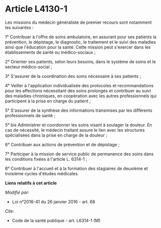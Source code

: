 # Article L4130-1

Les missions du médecin généraliste de premier recours sont notamment les suivantes : 

1° Contribuer à l'offre de soins ambulatoire, en assurant pour ses patients la prévention, le dépistage, le diagnostic, le
traitement et le suivi des maladies ainsi que l'éducation pour la santé. Cette mission peut s'exercer dans les établissements
de santé ou médico-sociaux ; 

2° Orienter ses patients, selon leurs besoins, dans le système de soins et le secteur médico-social ; 

3° S'assurer de la coordination des soins nécessaire à ses patients ; 

4° Veiller à l'application individualisée des protocoles et recommandations pour les affections nécessitant des soins
prolongés et contribuer au suivi des maladies chroniques, en coopération avec les autres professionnels qui participent à la
prise en charge du patient ; 

5° S'assurer de la synthèse des informations transmises par les différents professionnels de santé ;

5° bis Administrer et coordonner les soins visant à soulager la douleur. En cas de nécessité, le médecin traitant assure le
lien avec les structures spécialisées dans la prise en charge de la douleur ;  

6° Contribuer aux actions de prévention et de dépistage ; 

7° Participer à la mission de service public de permanence des soins dans les conditions fixées à l'article L. 6314-1 ; 

8° Contribuer à l'accueil et à la formation des stagiaires de deuxième et troisième cycles d'études médicales.

**Liens relatifs à cet article**

_Modifié par_:

  - Loi n°2016-41 du 26 janvier 2016 - art. 68

_Cite_:

  - Code de la santé publique - art. L6314-1 (M)
